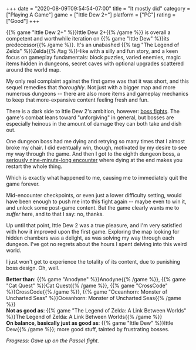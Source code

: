 +++
date = "2020-08-09T09:54:54-07:00"
title = "It mostly did"
category = ["Playing A Game"]
game = ["Ittle Dew 2+"]
platform = ["PC"]
rating = ["Good"]
+++

{{% game "Ittle Dew 2+" %}}Ittle Dew 2+{{% /game %}} is overall a competent and worthwhile iteration on {{% game "Ittle Dew" %}}its predecessor{{% /game %}}.  It's an unabashed {{% tag "The Legend of Zelda" %}}Zelda{{% /tag %}}-like with a silly and fun story, and a keen focus on gameplay fundamentals: block puzzles, varied enemies, magic items hidden in dungeons, secret caves with optional upgrades scattered around the world map.

My only real complaint against the first game was that it was short, and this sequel remedies that <i>thoroughly</i>.  Not just with a bigger map and more numerous dungeons -- there are also more items and gameplay mechanics to keep that more-expansive content feeling fresh and fun.

There is a dark side to Ittle Dew 2's ambition, however: <a href="https://steamcommunity.com/app/395620/discussions/0/1727575977546434831/">boss fights</a>.  The game's combat leans toward "unforgiving" in general, but bosses are especially heinous in the amount of damage they can both take and dish out.

One dungeon boss had me dying and retrying so many times that I almost broke my chair.  I did eventually win, though, motivated by my desire to see my way through the game.  And then I got to the eighth dungeon boss, a <a href="https://www.youtube.com/watch?v=PYYrDVsUGfA">seriously nine-minute-long encounter</a> where dying at the end makes you restart the whole thing.

Which is exactly what happened to me, causing me to immediately quit the game forever.

Mid-encounter checkpoints, or even just a lower difficulty setting, would have been enough to push me into this fight again -- maybe even to win it, and unlock some post-game content.  But the game clearly wants me to <i>suffer</i> here, and to that I say: no, thanks.

Up until that point, Ittle Dew 2 was a true pleasure, and I'm very satisfied with how it improved upon the first game.  Exploring the map looking for hidden chambers was a delight, as was solving my way through each dungeon.  I've got no regrets about the hours I spent delving into this weird world.

I just won't get to experience the totality of its content, due to punishing boss design.  Oh, well.

<b>Better than</b>: {{% game "Anodyne" %}}Anodyne{{% /game %}}, {{% game "Cat Quest" %}}Cat Quest{{% /game %}}, {{% game "CrossCode" %}}CrossCode{{% /game %}}, {{% game "Oceanhorn: Monster of Uncharted Seas" %}}Oceanhorn: Monster of Uncharted Seas{{% /game %}}  
<b>Not as good as</b>: {{% game "The Legend of Zelda: A Link Between Worlds" %}}The Legend of Zelda: A Link Between Worlds{{% /game %}}  
<b>On balance, basically just as good as</b>: {{% game "Ittle Dew" %}}Ittle Dew{{% /game %}}; more good stuff, tainted by frustrating bosses.

<i>Progress: Gave up on the Passel fight.</i>
